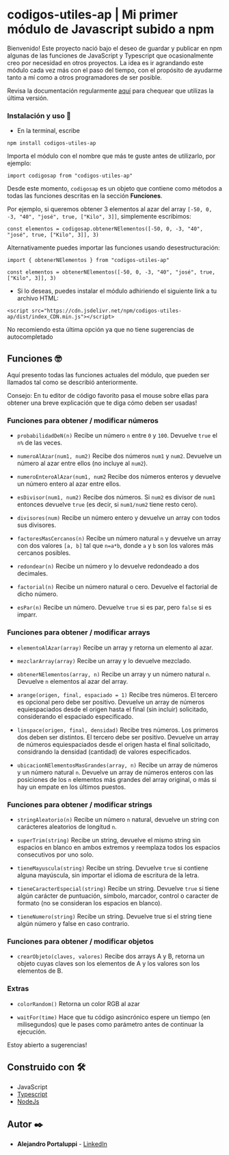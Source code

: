 # codigos-utiles-ap | Mi primer módulo de Javascript subido a npm

Bienvenido! Este proyecto nació bajo el deseo de guardar y publicar en npm algunas de las funciones de JavaScript y Typescript que ocasionalmente creo por necesidad en otros proyectos. La idea es ir agrandando este módulo cada vez más con el paso del tiempo, con el propósito de ayudarme tanto a mí como a otros programadores de ser posible.

Revisa la documentación regularmente [aquí](https://www.npmjs.com/package/codigos-utiles-ap) para chequear que utilizas la última versión.

### Instalación y uso 🔧

* En la terminal, escribe

```
npm install codigos-utiles-ap
```

Importa el módulo con el nombre que más te guste antes de utilizarlo, por ejemplo:

```
import codigosap from "codigos-utiles-ap"
```

Desde este momento, `codigosap` es un objeto que contiene como métodos a todas las funciones descritas en la sección **Funciones**.

Por ejemplo, si queremos obtener 3 elementos al azar del array `[-50, 0, -3, "40", "josé", true, ["Kilo", 3]]`, simplemente escribimos:

```
const elementos = codigosap.obtenerNElementos([-50, 0, -3, "40", "josé", true, ["Kilo", 3]], 3)
```

Alternativamente puedes importar las funciones usando desestructuración:

```
import { obtenerNElementos } from "codigos-utiles-ap"

const elementos = obtenerNElementos([-50, 0, -3, "40", "josé", true, ["Kilo", 3]], 3)
```

* Si lo deseas, puedes instalar el módulo adhiriendo el siguiente link a tu archivo HTML:

```
<script src="https://cdn.jsdelivr.net/npm/codigos-utiles-ap/dist/index_CDN.min.js"></script>
```

No recomiendo esta última opción ya que no tiene sugerencias de autocompletado

## Funciones 🤓

Aquí presento todas las funciones actuales del módulo, que pueden ser llamados tal como se describió anteriormente.

Consejo: En tu editor de código favorito pasa el mouse sobre ellas para obtener una breve explicación que te diga cómo deben ser usadas!

### Funciones para obtener / modificar números

* `probabilidadDeN(n)`
Recibe un número `n` entre `0` y `100`. Devuelve `true` el `n%` de las veces.

* `numeroAlAzar(num1, num2)`
Recibe dos números `num1` y `num2`. Devuelve un número al azar entre ellos (no incluye al `num2`).

* `numeroEnteroAlAzar(num1, num2`
Recibe dos números enteros y devuelve un número entero al azar entre ellos.

* `esDivisor(num1, num2)`
Recibe dos números. Si `num2` es divisor de `num1` entonces devuelve `true` (es decir, si `num1/num2` tiene resto cero).

* `divisores(num)`
Recibe un número entero y devuelve un array con todos sus divisores.

* `factoresMasCercanos(n)`
Recibe un número natural `n` y devuelve un array con dos valores `[a, b]` tal que `n=a*b`, donde `a` y `b` son los valores más cercanos posibles.

* `redondear(n)`
Recibe un número y lo devuelve redondeado a dos decimales.

* `factorial(n)`
Recibe un número natural o cero. Devuelve el factorial de dicho número.

* `esPar(n)`
Recibe un número. Devuelve `true` si es par, pero `false` si es imparr.

### Funciones para obtener / modificar arrays

* `elementoAlAzar(array)`
Recibe un array y retorna un elemento al azar.

* `mezclarArray(array)`
Recibe un array y lo devuelve mezclado.

* `obtenerNElementos(array, n)`
Recibe un array y un número natural `n`. Devuelve `n` elementos al azar del array.

* `arange(origen, final, espaciado = 1)`
Recibe tres números. El tercero es opcional pero debe ser positivo. Devuelve un array de números equiespaciados desde el origen hasta el final (sin incluir) solicitado, considerando el espaciado especificado.

* `linspace(origen, final, densidad)`
Recibe tres números. Los primeros dos deben ser distintos. El tercero debe ser positivo. Devuelve un array de números equiespaciados desde el origen hasta el final solicitado, considrando la densidad (cantidad) de valores especificados.

* `ubicacionNElementosMasGrandes(array, n)` 
Recibe un array de números y un número natural `n`. Devuelve un array de números enteros con las posiciones de los `n` elementos más grandes del array original, o más si hay un empate en los últimos puestos.

### Funciones para obtener / modificar strings

* `stringAleatorio(n)`
Recibe un número `n` natural, devuelve un string con carácteres aleatorios de longitud `n`.

* `superTrim(string)`
Recibe un string, devuelve el mismo string sin espacios en blanco en ambos extremos y reemplaza todos los espacios consecutivos por uno solo.

* `tieneMayuscula(string)`
Recibe un string. Devuelve `true` si contiene alguna mayúscula, sin importar el idioma de escritura de la letra.

* `tieneCaracterEspecial(string)`
Recibe un string. Devuelve `true` si tiene algún carácter de puntuación, símbolo, marcador, control o caracter de formato (no se consideran los espacios en blanco).

* `tieneNumero(string)`
Recibe un string. Devuelve true si el string tiene algún número y false en caso contrario.

### Funciones para obtener / modificar objetos

* `crearObjeto(claves, valores)`
Recibe dos arrays A y B, retorna un objeto cuyas claves son los elementos de A y los valores son los elementos de B.

### Extras

* `colorRandom()`
Retorna un color RGB al azar

* `waitFor(time)`
Hace que tu código asincrónico espere un tiempo (en milisegundos) que le pases como parámetro antes de continuar la ejecución.

Estoy abierto a sugerencias!

## Construido con 🛠️

* JavaScript
* [Typescript](https://www.typescriptlang.org/)
* [NodeJs](https://nodejs.org/)

## Autor ✒️

* **Alejandro Portaluppi** - [LinkedIn](https://www.linkedin.com/in/alejandro-portaluppi/)
